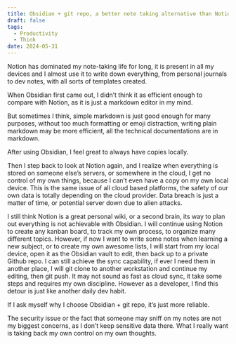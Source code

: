 ```yaml
---
title: Obsidian + git repo, a better note taking alternative than Notion
draft: false
tags:
  - Productivity
  - Think
date: 2024-05-31
---
```

Notion has dominated my note-taking life for long, it is present in all my devices and I almost use it to write down everything, from personal journals to dev notes, with all sorts of templates created.

When Obsidian first came out, I didn’t think it as efficient enough to compare with Notion, as it is just a markdown editor in my mind.

But sometimes I think, simple markdown is just good enough for many purposes, without too much formatting or emoji distraction, writing plain markdown may be more efficient, all the technical documentations are in markdown.

After using Obsidian, I feel great to always have copies locally.

Then I step back to look at Notion again, and I realize when everything is stored on someone else’s servers, or somewhere in the cloud, I get no control of my own things, because I can’t even have a copy on my own local device. This is the same issue of all cloud based platforms, the safety of our own data is totally depending on the cloud provider. Data breach is just a matter of time, or potential server down due to alien attacks.

I still think Notion is a great personal wiki, or a second brain, its way to plan out everything is not achievable with Obsidian. I will continue using Notion to create any kanban board, to track my own process, to organize many different topics. However, if now I want to write some notes when learning a new subject, or to create my own awesome lists, I will start from my local device, open it as the Obsidian vault to edit, then back up to a private Github repo. I can still achieve the sync capability, if ever I need them in another place, I will git clone to another workstation and continue my editing, then git push. It may not sound as fast as cloud sync, it take some steps and requires my own discipline. However as a developer, I find this detour is just like another daily dev habit.

If I ask myself why I choose Obsidian + git repo, it’s just more reliable.

The security issue or the fact that someone may sniff on my notes are not my biggest concerns, as I don’t keep sensitive data there. What I really want is taking back my own control on my own thoughts.